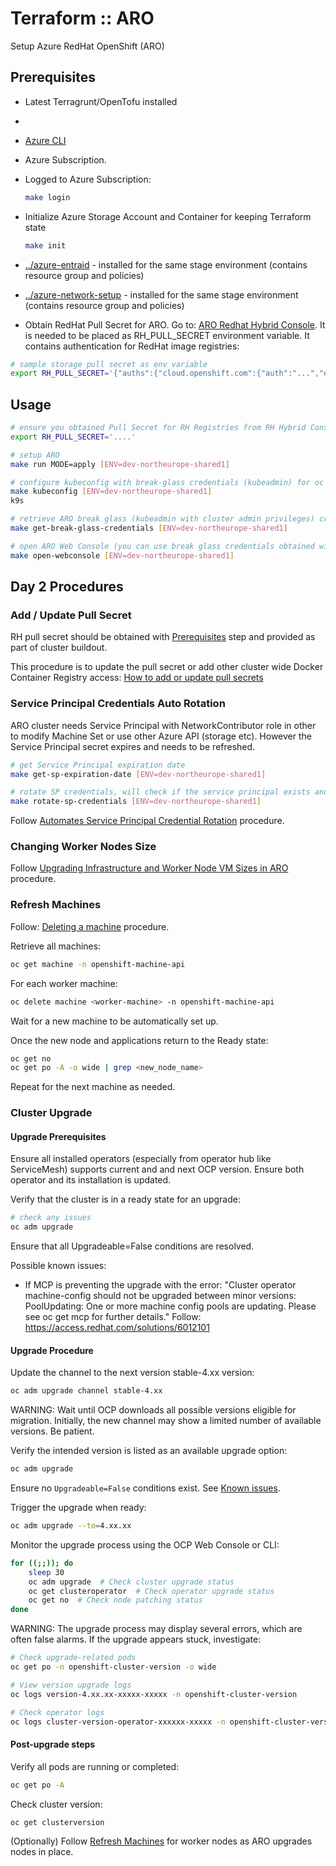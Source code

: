 # Terraform :: ARO

Setup Azure RedHat OpenShift (ARO)

## Prerequisites

* Latest Terragrunt/OpenTofu installed
*
* [Azure CLI](https://learn.microsoft.com/en-us/cli/azure/install-azure-cli-linux?pivots=apt)

* Azure Subscription.

* Logged to Azure Subscription:

  ```bash
  make login
  ```

* Initialize Azure Storage Account and Container for keeping Terraform state

  ```bash
  make init
  ```

* [../azure-entraid](../azure-entraid) - installed for the same stage environment (contains resource group and policies)

* [../azure-network-setup](../azure-network-setup) - installed for the same stage environment (contains resource group and policies)

* Obtain RedHat Pull Secret for ARO. Go to: [ARO Redhat Hybrid Console](https://console.redhat.com/openshift/install/azure/aro-provisioned). It is needed to be placed as RH_PULL_SECRET environment variable. It contains authentication for RedHat image registries:

```bash
# sample storage pull secret as env variable
export RH_PULL_SECRET='{"auths":{"cloud.openshift.com":{"auth":"...","email":"x.y@z.com"},"quay.io":{"auth":"...","email":"x.y@z.com"},"registry.connect.redhat.com":{"auth":"...","email":"x.y@z.com"},"registry.redhat.io":{"auth":"...","email":"x.y@z.com"}}}'
```

## Usage

```bash
# ensure you obtained Pull Secret for RH Registries from RH Hybrid Console, see Prerequisites
export RH_PULL_SECRET='....'

# setup ARO
make run MODE=apply [ENV=dev-northeurope-shared1]

# configure kubeconfig with break-glass credentials (kubeadmin) for oc (CLI) access
make kubeconfig [ENV=dev-northeurope-shared1]
k9s

# retrieve ARO break glass (kubeadmin with cluster admin privileges) credentials
make get-break-glass-credentials [ENV=dev-northeurope-shared1]

# open ARO Web Console (you can use break glass credentials obtained with previous steps)
make open-webconsole [ENV=dev-northeurope-shared1]
```

## Day 2 Procedures

### Add / Update Pull Secret

RH pull secret should be obtained with [Prerequisites](#prerequisites) step and provided as part of cluster buildout.

This procedure is to update the pull secret or add other cluster wide Docker Container Registry access:
[How to add or update pull secrets](https://learn.microsoft.com/en-us/azure/openshift/howto-add-update-pull-secret)

### Service Principal Credentials Auto Rotation

ARO cluster needs Service Principal with NetworkContributor role in other to modify Machine Set or use other Azure API (storage etc). However the Service Principal secret expires and needs to be refreshed.

```bash
# get Service Principal expiration date
make get-sp-expiration-date [ENV=dev-northeurope-shared1]

# rotate SP credentials, will check if the service principal exists and rotate or create a new service principal
make rotate-sp-credentials [ENV=dev-northeurope-shared1]
```

Follow
[Automates Service Principal Credential Rotation](https://learn.microsoft.com/en-us/azure/openshift/howto-service-principal-credential-rotation#automated-service-principal-credential-rotation-) procedure.

### Changing Worker Nodes Size

Follow [Upgrading Infrastructure and Worker Node VM Sizes in ARO](https://access.redhat.com/solutions/7022857) procedure.

### Refresh Machines

Follow: [Deleting a machine](https://docs.redhat.com/en/documentation/openshift_container_platform/4.15/html/machine_management/deleting-machine) procedure.

Retrieve all machines:

```bash
oc get machine -n openshift-machine-api
```

For each worker machine:

```bash
oc delete machine <worker-machine> -n openshift-machine-api
```

Wait for a new machine to be automatically set up.

Once the new node and applications return to the Ready state:

```bash
oc get no
oc get po -A -o wide | grep <new_node_name>
```

Repeat for the next machine as needed.

### Cluster Upgrade

#### Upgrade Prerequisites

Ensure all installed operators (especially from operator hub like ServiceMesh) supports current and and next OCP version. Ensure both operator and its installation is updated.

Verify that the cluster is in a ready state for an upgrade:

```bash
# check any issues
oc adm upgrade
```

Ensure that all Upgradeable=False conditions are resolved.

Possible known issues:

* If MCP is preventing the upgrade with the error:    "Cluster operator machine-config should not be upgraded between minor versions: PoolUpdating: One or more machine config pools are updating. Please see oc get mcp for further details." Follow: https://access.redhat.com/solutions/6012101

#### Upgrade Procedure

Update the channel to the next version stable-4.xx version:

```bash
oc adm upgrade channel stable-4.xx
```

WARNING: Wait until OCP downloads all possible versions eligible for migration. Initially, the new channel may show a limited number of available versions. Be patient.

Verify the intended version is listed as an available upgrade option:

```bash
oc adm upgrade
```

Ensure no `Upgradeable=False` conditions exist. See [Known issues](#upgrade-prerequisites).

Trigger the upgrade when ready:

```bash
oc adm upgrade --to=4.xx.xx
```

Monitor the upgrade process using the OCP Web Console or CLI:

```bash
for ((;;)); do
    sleep 30
    oc adm upgrade  # Check cluster upgrade status
    oc get clusteroperator  # Check operator upgrade status
    oc get no  # Check node patching status
done
```

WARNING: The upgrade process may display several errors, which are often false alarms. If the upgrade appears stuck, investigate:

```bash
# Check upgrade-related pods
oc get po -n openshift-cluster-version -o wide

# View version upgrade logs
oc logs version-4.xx.xx-xxxxx-xxxxx -n openshift-cluster-version

# Check operator logs
oc logs cluster-version-operator-xxxxxx-xxxxx -n openshift-cluster-version
```

#### Post-upgrade steps

Verify all pods are running or completed:

```bash
oc get po -A
```

Check cluster version:

```bash
oc get clusterversion
```

(Optionally) Follow [Refresh Machines](#refresh-machines) for worker nodes as ARO upgrades nodes in place.
